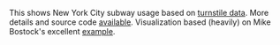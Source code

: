 This shows New York City subway usage based on [turnstile data](http://www.mta.info/developers/turnstile.html). More details and source code [available](https://github.com/ajschumacher/datathon). Visualization based (heavily) on Mike Bostock's excellent [example](http://bl.ocks.org/mbostock/4063318).
